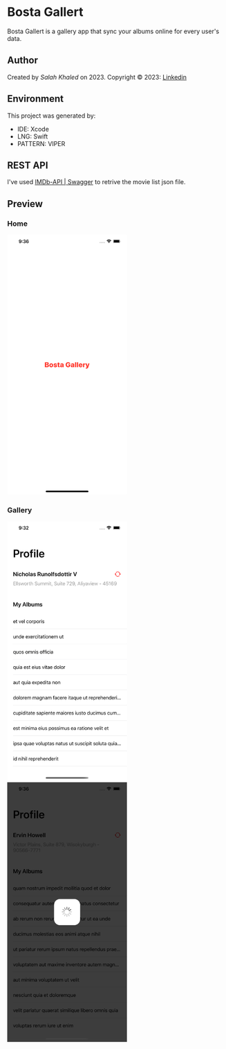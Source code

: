 # Bosta Gallert
Bosta Gallert is a gallery app that sync your albums online for every user's data.

## Author
Created by *Salah Khaled* on 2023. Copyright © 2023: [Linkedin](Https://www.linkedin.com/in/sala7khaled/)

## Environment
This project was generated by:
* IDE: Xcode
* LNG: Swift
* PATTERN: VIPER

## REST API
I've used [IMDb-API | Swagger](https://imdb-api.com/swagger/index.html) to retrive the movie list json file.

## Preview

### Home
<img src="/Assets/1.png" alt="Demo" height="600px"/>

### Gallery
<img src="/Assets/2.png" alt="Demo" height="600px"/>
<img src="/Assets/3.png" alt="Demo" height="600px"/>
